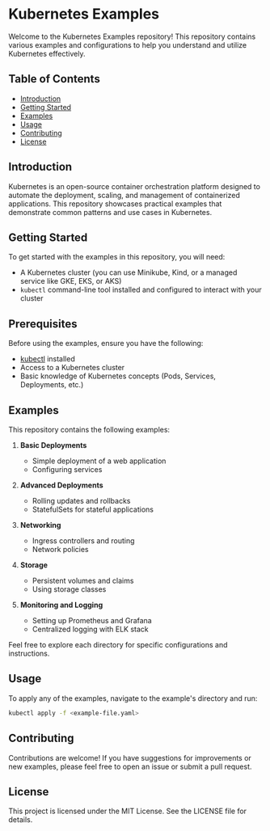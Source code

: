# Kubernetes Examples

Welcome to the Kubernetes Examples repository! This repository contains various examples and configurations to help you understand and utilize Kubernetes effectively.

## Table of Contents

- [Introduction](#introduction)
- [Getting Started](#getting-started)
- [Examples](#examples)
- [Usage](#usage)
- [Contributing](#contributing)
- [License](#license)

## Introduction

Kubernetes is an open-source container orchestration platform designed to automate the deployment, scaling, and management of containerized applications. This repository showcases practical examples that demonstrate common patterns and use cases in Kubernetes.

## Getting Started

To get started with the examples in this repository, you will need:

- A Kubernetes cluster (you can use Minikube, Kind, or a managed service like GKE, EKS, or AKS)
- `kubectl` command-line tool installed and configured to interact with your cluster

## Prerequisites

Before using the examples, ensure you have the following:

- [kubectl](https://kubernetes.io/docs/tasks/tools/install-kubectl/) installed
- Access to a Kubernetes cluster
- Basic knowledge of Kubernetes concepts (Pods, Services, Deployments, etc.)

## Examples

This repository contains the following examples:

1. **Basic Deployments**
   - Simple deployment of a web application
   - Configuring services

2. **Advanced Deployments**
   - Rolling updates and rollbacks
   - StatefulSets for stateful applications

3. **Networking**
   - Ingress controllers and routing
   - Network policies

4. **Storage**
   - Persistent volumes and claims
   - Using storage classes

5. **Monitoring and Logging**
   - Setting up Prometheus and Grafana
   - Centralized logging with ELK stack

Feel free to explore each directory for specific configurations and instructions.

## Usage

To apply any of the examples, navigate to the example's directory and run:

```bash
kubectl apply -f <example-file.yaml>
```

## Contributing

Contributions are welcome! If you have suggestions for improvements or new examples, please feel free to open an issue or submit a pull request.

## License

This project is licensed under the MIT License. See the LICENSE file for details.


